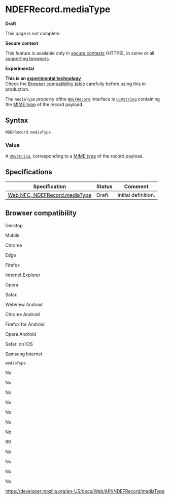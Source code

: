 # NDEFRecord.mediaType

**Draft**

This page is not complete.

**Secure context**

This feature is available only in [secure contexts](https://developer.mozilla.org/en-US/docs/Web/Security/Secure_Contexts) (HTTPS), in some or all [supporting browsers](#browser_compatibility).

**Experimental**

**This is an [experimental technology](https://developer.mozilla.org/en-US/docs/MDN/Guidelines/Conventions_definitions#experimental)**  
Check the [Browser compatibility table](#browser_compatibility) carefully before using this in production.

The `mediaType` property ofthe [`NDEFRecord`](../ndefrecord) interface is [`USVString`](../usvstring) containing the [MIME type](https://developer.mozilla.org/en-US/docs/Glossary/MIME_type) of the record payload.

## Syntax

    NDEFRecord.mediaType

### Value

A [`USVString`](../usvstring), corresponding to a [MIME type](https://developer.mozilla.org/en-US/docs/Glossary/MIME_type) of the record payload.

## Specifications

<table><thead><tr class="header"><th>Specification</th><th>Status</th><th>Comment</th></tr></thead><tbody><tr class="odd"><td><a href="https://w3c.github.io/web-nfc/#dom-ndefrecord-mediatype">Web NFC, NDEFRecord.mediaType</a></td><td>Draft</td><td>Initial definition.</td></tr></tbody></table>

## Browser compatibility

Desktop

Mobile

Chrome

Edge

Firefox

Internet Explorer

Opera

Safari

WebView Android

Chrome Android

Firefox for Android

Opera Android

Safari on IOS

Samsung Internet

`mediaType`

No

No

No

No

No

No

No

89

No

No

No

No

<a href="https://developer.mozilla.org/en-US/docs/Web/API/NDEFRecord/mediaType" class="_attribution-link">https://developer.mozilla.org/en-US/docs/Web/API/NDEFRecord/mediaType</a>
